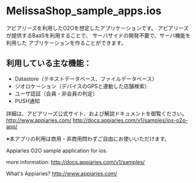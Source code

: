MelissaShop_sample_apps.ios
===========================
アピアリーズを利用したO2Oを想定したアプリケーションです。
アピアリーズが提供するBaaSを利用することで、
サーバサイドの開発不要で、サーバ機能を利用した
アプリケーションを作ることができます。

## 利用している主な機能：
- Datastore（テキストデータベース、ファイルデータベース）
- ジオロケーション（デバイスのGPSと連動した店舗検索）
- ユーザ認証（会員・非会員の判定）
- PUSH通知

詳細は、アピアリーズ公式サイト、および解説ドキュメントを御覧ください。
http://www.appiaries.com/
http://docs.appiaries.com/v1/samples/ios-o2o-app/

※本アプリの利用は商用・非商用問わずご自由にお使いいただけます。

Appiaries O2O sample application for ios.

more information:
http://docs.appiaries.com/v1/samples/

What's Appiaries?
http://www.appiaries.com/
